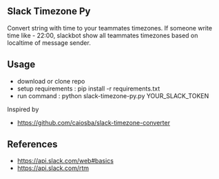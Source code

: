 ## Slack Timezone Py

Convert string with time to your teammates timezones. If someone write time like - 22:00, slackbot show all
teammates timezones based on localtime of message sender.

## Usage
* download or clone repo
* setup requirements : pip install -r requirements.txt
* run command : python slack-timezone-py.py YOUR_SLACK_TOKEN


Inspired by
* https://github.com/caiosba/slack-timezone-converter

## References

* https://api.slack.com/web#basics
* https://api.slack.com/rtm
